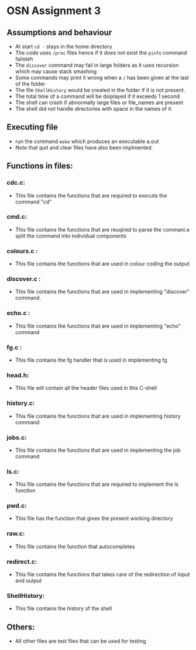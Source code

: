 # OSN Assignment 3

## Assumptions and behaviour
* At start ``` cd - ``` stays in the home directory
* The code uses ``` /proc ``` files hence if it does not exist the ``` pinfo ``` command failsteh
* The ``` discover ``` command may fail in large folders as it uses recursion which may cause stack smashing
* Some commands may print it wrong when a ```/``` has been given at the last of the folder
* The file ```ShellHistory``` would be created in the folder if it is not present.
* The total time of a command will be dsiplayed if it exceeds 1 second
* The shell can crash if abnormally large files or file_names are present
* The shell did not handle directories with space in the names of it

## Executing file
* run the command ``` make ``` which produces an executable a.out
* Note that quit and clear files have also been implmented.


## Functions in files:
### cdc.c:
* This file contains the functions that are required to execute the command "cd"

### cmd.c:
* This file contains the functions that are reuqired to parse the commani.e split the command into individual components

### colours.c :
* This file contains the functions that are used in colour coding the output

### discover.c :
* This file contains the functions that are used in implementing "discover" command. 

### echo.c :
* This file contains the functions that are used in implementing "echo" command

### fg.c :
* This file contains the fg handler that is used in implementing fg

### head.h:
* This file will contain all the header files used in this C-shell

### history.c:
* This file contains the functions that are used in implementing history command

### jobs.c:
* This file contains the functions that are used in implementing the job command

### ls.c:
* This file contains the functions that are required to implement the ls function

### pwd.c:
* This file has the function that gives the present working directory

### raw.c:
* This file contains the function that autocompletes

### redirect.c:
* This file contains the functions that takes care of the redirection of input and output

### ShellHistory:
* This file contains the history of the shell

## Others:
* All other files are test files that can be used for testing
